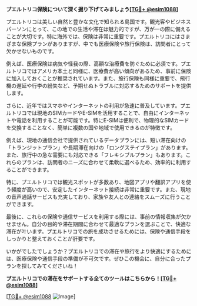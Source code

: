 **プエルトリコ保険について深く掘り下げてみましょう[[TG💪+ @esim1088](https://t.me/s/esim1088)]**

プエルトリコは美しい自然と豊かな文化で知られる島国です。観光客やビジネスパーソンにとって、この地での生活や滞在は魅力的ですが、万が一の際に備えることが大切です。特に海外では、保険は非常に重要です。プエルトリコにはさまざまな保険プランがありますが、中でも医療保険や旅行保険は、訪問者にとって欠かせないものです。

例えば、医療保険は病気や怪我の際、高額な治療費を防ぐために必須です。プエルトリコではアメリカ本土と同様に、医療費が高い傾向があるため、事前に保険に加入しておくことが推奨されています。また、旅行保険も同様に重要で、飛行機の遅延や行李の紛失など、予期せぬトラブルに対応するためのサポートを提供します。

さらに、近年ではスマホやインターネットの利用が急速に普及しています。プエルトリコでは現地のSIMカードやE-SIMを活用することで、自由にインターネットや電話を利用することが可能です。特にE-SIMは便利で、物理的なSIMカードを交換することなく、簡単に複数の国や地域で使用できるのが特徴です。

例えば、現地の通信会社で提供されているデータプランには、短い滞在向けの「トランジットプラン」や長期滞在向けの「ロングステイプラン」があります。また、旅行中の急な需要にも対応できる「フレキシブルプラン」もあります。これらのプランは、訪問者のニーズに合わせて柔軟に選べるため、効率的に利用することができます。

特に、プエルトリコでは観光スポットが多数あり、地図アプリや翻訳アプリを使う頻度が高いので、安定したインターネット接続は非常に重要です。また、現地の音声通話サービスも充実しており、家族や友人との連絡をスムーズに行うことができます。

最後に、これらの保険や通信サービスを利用する際には、事前の情報収集が欠かせません。自分の目的や滞在期間に合わせて最適なプランを選ぶことで、快適な滞在が叶います。プエルトリコでの旅を成功させるためには、保険や通信手段をしっかりと整えておくことが肝要です。

いかがでしたでしょうか？プエルトリコでの滞在や旅行をより快適にするためには、医療保険や通信手段の準備が不可欠です。ぜひこの機会に、自分に合ったプランを探してみてくださいね！

**プエルトリコでの滞在をサポートする全てのツールはこちらから！[[TG💪+ @esim1088](https://t.me/s/esim1088)]**

[[TG💪+ @esim1088](https://t.me/s/esim1088) ![Image](https://i.postimg.cc/Y0z9fWf4/image.png)]